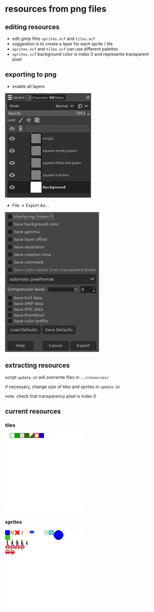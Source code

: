 # resources from png files

## editing resources
* edit gimp files `sprites.xcf` and `tiles.xcf`
* suggestion is to create a layer for each sprite / tile
* `sprites.xcf` and `tiles.xcf` can use different palettes
* `sprites.xcf` background color is index 0 and represents transparent pixel

## exporting to png
* enable all layers

![layers](readme-1.png)

* File -> Export As...

![export to png](readme-2.png)

## extracting resources
script `update.sh` will overwrite files in `../resources/`

if necessary, change size of tiles and sprites in `update.sh`

note. check that transparency pixel is index 0

## current resources
### tiles
![tiles](tiles.png)

### sprites
![sprites](sprites.png)
